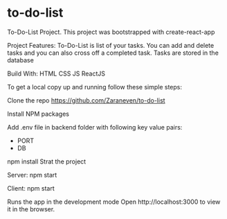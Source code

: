 # to-do-list
To-Do-List Project. This project was bootstrapped with create-react-app

Project Features: To-Do-List is list of your tasks. You can add and delete tasks and you can also cross off a completed task. Tasks are stored in the database

Build With: HTML CSS JS ReactJS

To get a local copy up and running follow these simple steps:

Clone the repo https://github.com/Zaraneven/to-do-list

Install NPM packages

Add .env file in backend folder with following key value pairs:

- PORT
- DB

npm install
Strat the project

Server:
npm start

Client:
npm start

Runs the app in the development mode Open http://localhost:3000 to view it in the browser.
